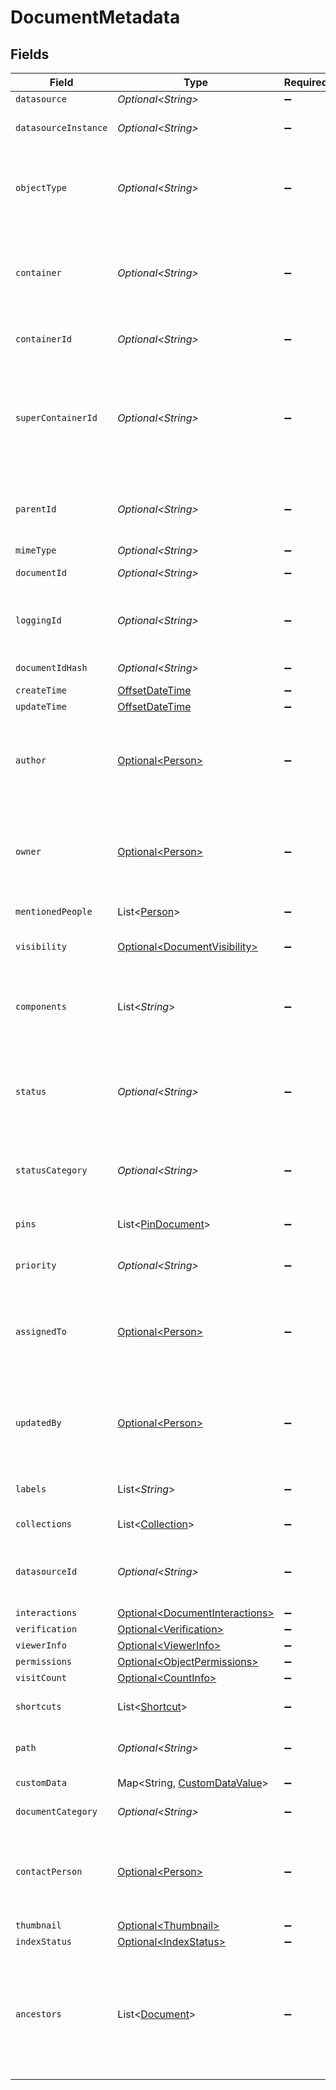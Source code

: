 # DocumentMetadata


## Fields

| Field                                                                                                                                                                                                                                                                | Type                                                                                                                                                                                                                                                                 | Required                                                                                                                                                                                                                                                             | Description                                                                                                                                                                                                                                                          | Example                                                                                                                                                                                                                                                              |
| -------------------------------------------------------------------------------------------------------------------------------------------------------------------------------------------------------------------------------------------------------------------- | -------------------------------------------------------------------------------------------------------------------------------------------------------------------------------------------------------------------------------------------------------------------- | -------------------------------------------------------------------------------------------------------------------------------------------------------------------------------------------------------------------------------------------------------------------- | -------------------------------------------------------------------------------------------------------------------------------------------------------------------------------------------------------------------------------------------------------------------- | -------------------------------------------------------------------------------------------------------------------------------------------------------------------------------------------------------------------------------------------------------------------- |
| `datasource`                                                                                                                                                                                                                                                         | *Optional\<String>*                                                                                                                                                                                                                                                  | :heavy_minus_sign:                                                                                                                                                                                                                                                   | N/A                                                                                                                                                                                                                                                                  |                                                                                                                                                                                                                                                                      |
| `datasourceInstance`                                                                                                                                                                                                                                                 | *Optional\<String>*                                                                                                                                                                                                                                                  | :heavy_minus_sign:                                                                                                                                                                                                                                                   | The datasource instance from which the document was extracted.                                                                                                                                                                                                       |                                                                                                                                                                                                                                                                      |
| `objectType`                                                                                                                                                                                                                                                         | *Optional\<String>*                                                                                                                                                                                                                                                  | :heavy_minus_sign:                                                                                                                                                                                                                                                   | The type of the result. Interpretation is specific to each datasource. (e.g. for Jira issues, this is the issue type such as Bug or Feature Request).                                                                                                                |                                                                                                                                                                                                                                                                      |
| `container`                                                                                                                                                                                                                                                          | *Optional\<String>*                                                                                                                                                                                                                                                  | :heavy_minus_sign:                                                                                                                                                                                                                                                   | The name of the container (higher level parent, not direct parent) of the result. Interpretation is specific to each datasource (e.g. Channels for Slack, Project for Jira). cf. parentId                                                                            |                                                                                                                                                                                                                                                                      |
| `containerId`                                                                                                                                                                                                                                                        | *Optional\<String>*                                                                                                                                                                                                                                                  | :heavy_minus_sign:                                                                                                                                                                                                                                                   | The Glean Document ID of the container. Uniquely identifies the container.                                                                                                                                                                                           |                                                                                                                                                                                                                                                                      |
| `superContainerId`                                                                                                                                                                                                                                                   | *Optional\<String>*                                                                                                                                                                                                                                                  | :heavy_minus_sign:                                                                                                                                                                                                                                                   | The Glean Document ID of the super container. Super container represents a broader abstraction that contains many containers. For example, whereas container might refer to a folder, super container would refer to a drive.                                        |                                                                                                                                                                                                                                                                      |
| `parentId`                                                                                                                                                                                                                                                           | *Optional\<String>*                                                                                                                                                                                                                                                  | :heavy_minus_sign:                                                                                                                                                                                                                                                   | The id of the direct parent of the result. Interpretation is specific to each datasource (e.g. parent issue for Jira). cf. container                                                                                                                                 |                                                                                                                                                                                                                                                                      |
| `mimeType`                                                                                                                                                                                                                                                           | *Optional\<String>*                                                                                                                                                                                                                                                  | :heavy_minus_sign:                                                                                                                                                                                                                                                   | N/A                                                                                                                                                                                                                                                                  |                                                                                                                                                                                                                                                                      |
| `documentId`                                                                                                                                                                                                                                                         | *Optional\<String>*                                                                                                                                                                                                                                                  | :heavy_minus_sign:                                                                                                                                                                                                                                                   | The index-wide unique identifier.                                                                                                                                                                                                                                    |                                                                                                                                                                                                                                                                      |
| `loggingId`                                                                                                                                                                                                                                                          | *Optional\<String>*                                                                                                                                                                                                                                                  | :heavy_minus_sign:                                                                                                                                                                                                                                                   | A unique identifier used to represent the document in any logging or feedback requests in place of documentId.                                                                                                                                                       |                                                                                                                                                                                                                                                                      |
| `documentIdHash`                                                                                                                                                                                                                                                     | *Optional\<String>*                                                                                                                                                                                                                                                  | :heavy_minus_sign:                                                                                                                                                                                                                                                   | Hash of the Glean Document ID.                                                                                                                                                                                                                                       |                                                                                                                                                                                                                                                                      |
| `createTime`                                                                                                                                                                                                                                                         | [OffsetDateTime](https://docs.oracle.com/javase/8/docs/api/java/time/OffsetDateTime.html)                                                                                                                                                                            | :heavy_minus_sign:                                                                                                                                                                                                                                                   | N/A                                                                                                                                                                                                                                                                  |                                                                                                                                                                                                                                                                      |
| `updateTime`                                                                                                                                                                                                                                                         | [OffsetDateTime](https://docs.oracle.com/javase/8/docs/api/java/time/OffsetDateTime.html)                                                                                                                                                                            | :heavy_minus_sign:                                                                                                                                                                                                                                                   | N/A                                                                                                                                                                                                                                                                  |                                                                                                                                                                                                                                                                      |
| `author`                                                                                                                                                                                                                                                             | [Optional\<Person>](../../models/components/Person.md)                                                                                                                                                                                                               | :heavy_minus_sign:                                                                                                                                                                                                                                                   | N/A                                                                                                                                                                                                                                                                  | {<br/>"name": "George Clooney",<br/>"obfuscatedId": "abc123"<br/>}                                                                                                                                                                                                   |
| `owner`                                                                                                                                                                                                                                                              | [Optional\<Person>](../../models/components/Person.md)                                                                                                                                                                                                               | :heavy_minus_sign:                                                                                                                                                                                                                                                   | N/A                                                                                                                                                                                                                                                                  | {<br/>"name": "George Clooney",<br/>"obfuscatedId": "abc123"<br/>}                                                                                                                                                                                                   |
| `mentionedPeople`                                                                                                                                                                                                                                                    | List\<[Person](../../models/components/Person.md)>                                                                                                                                                                                                                   | :heavy_minus_sign:                                                                                                                                                                                                                                                   | A list of people mentioned in the document.                                                                                                                                                                                                                          |                                                                                                                                                                                                                                                                      |
| `visibility`                                                                                                                                                                                                                                                         | [Optional\<DocumentVisibility>](../../models/components/DocumentVisibility.md)                                                                                                                                                                                       | :heavy_minus_sign:                                                                                                                                                                                                                                                   | The level of visibility of the document as understood by our system.                                                                                                                                                                                                 |                                                                                                                                                                                                                                                                      |
| `components`                                                                                                                                                                                                                                                         | List\<*String*>                                                                                                                                                                                                                                                      | :heavy_minus_sign:                                                                                                                                                                                                                                                   | A list of components this result is associated with. Interpretation is specific to each datasource. (e.g. for Jira issues, these are [components](https://confluence.atlassian.com/jirasoftwarecloud/organizing-work-with-components-764478279.html).)               |                                                                                                                                                                                                                                                                      |
| `status`                                                                                                                                                                                                                                                             | *Optional\<String>*                                                                                                                                                                                                                                                  | :heavy_minus_sign:                                                                                                                                                                                                                                                   | The status or disposition of the result. Interpretation is specific to each datasource. (e.g. for Jira issues, this is the issue status such as Done, In Progress or Will Not Fix).                                                                                  |                                                                                                                                                                                                                                                                      |
| `statusCategory`                                                                                                                                                                                                                                                     | *Optional\<String>*                                                                                                                                                                                                                                                  | :heavy_minus_sign:                                                                                                                                                                                                                                                   | The status category of the result. Meant to be more general than status. Interpretation is specific to each datasource.                                                                                                                                              |                                                                                                                                                                                                                                                                      |
| `pins`                                                                                                                                                                                                                                                               | List\<[PinDocument](../../models/components/PinDocument.md)>                                                                                                                                                                                                         | :heavy_minus_sign:                                                                                                                                                                                                                                                   | A list of stars associated with this result.  "Pin" is an older name.                                                                                                                                                                                                |                                                                                                                                                                                                                                                                      |
| `priority`                                                                                                                                                                                                                                                           | *Optional\<String>*                                                                                                                                                                                                                                                  | :heavy_minus_sign:                                                                                                                                                                                                                                                   | The document priority. Interpretation is datasource specific.                                                                                                                                                                                                        |                                                                                                                                                                                                                                                                      |
| `assignedTo`                                                                                                                                                                                                                                                         | [Optional\<Person>](../../models/components/Person.md)                                                                                                                                                                                                               | :heavy_minus_sign:                                                                                                                                                                                                                                                   | N/A                                                                                                                                                                                                                                                                  | {<br/>"name": "George Clooney",<br/>"obfuscatedId": "abc123"<br/>}                                                                                                                                                                                                   |
| `updatedBy`                                                                                                                                                                                                                                                          | [Optional\<Person>](../../models/components/Person.md)                                                                                                                                                                                                               | :heavy_minus_sign:                                                                                                                                                                                                                                                   | N/A                                                                                                                                                                                                                                                                  | {<br/>"name": "George Clooney",<br/>"obfuscatedId": "abc123"<br/>}                                                                                                                                                                                                   |
| `labels`                                                                                                                                                                                                                                                             | List\<*String*>                                                                                                                                                                                                                                                      | :heavy_minus_sign:                                                                                                                                                                                                                                                   | A list of tags for the document. Interpretation is datasource specific.                                                                                                                                                                                              |                                                                                                                                                                                                                                                                      |
| `collections`                                                                                                                                                                                                                                                        | List\<[Collection](../../models/components/Collection.md)>                                                                                                                                                                                                           | :heavy_minus_sign:                                                                                                                                                                                                                                                   | A list of collections that the document belongs to.                                                                                                                                                                                                                  |                                                                                                                                                                                                                                                                      |
| `datasourceId`                                                                                                                                                                                                                                                       | *Optional\<String>*                                                                                                                                                                                                                                                  | :heavy_minus_sign:                                                                                                                                                                                                                                                   | The user-visible datasource specific id (e.g. Salesforce case number for example, GitHub PR number).                                                                                                                                                                 |                                                                                                                                                                                                                                                                      |
| `interactions`                                                                                                                                                                                                                                                       | [Optional\<DocumentInteractions>](../../models/components/DocumentInteractions.md)                                                                                                                                                                                   | :heavy_minus_sign:                                                                                                                                                                                                                                                   | N/A                                                                                                                                                                                                                                                                  |                                                                                                                                                                                                                                                                      |
| `verification`                                                                                                                                                                                                                                                       | [Optional\<Verification>](../../models/components/Verification.md)                                                                                                                                                                                                   | :heavy_minus_sign:                                                                                                                                                                                                                                                   | N/A                                                                                                                                                                                                                                                                  |                                                                                                                                                                                                                                                                      |
| `viewerInfo`                                                                                                                                                                                                                                                         | [Optional\<ViewerInfo>](../../models/components/ViewerInfo.md)                                                                                                                                                                                                       | :heavy_minus_sign:                                                                                                                                                                                                                                                   | N/A                                                                                                                                                                                                                                                                  |                                                                                                                                                                                                                                                                      |
| `permissions`                                                                                                                                                                                                                                                        | [Optional\<ObjectPermissions>](../../models/components/ObjectPermissions.md)                                                                                                                                                                                         | :heavy_minus_sign:                                                                                                                                                                                                                                                   | N/A                                                                                                                                                                                                                                                                  |                                                                                                                                                                                                                                                                      |
| `visitCount`                                                                                                                                                                                                                                                         | [Optional\<CountInfo>](../../models/components/CountInfo.md)                                                                                                                                                                                                         | :heavy_minus_sign:                                                                                                                                                                                                                                                   | N/A                                                                                                                                                                                                                                                                  |                                                                                                                                                                                                                                                                      |
| `shortcuts`                                                                                                                                                                                                                                                          | List\<[Shortcut](../../models/components/Shortcut.md)>                                                                                                                                                                                                               | :heavy_minus_sign:                                                                                                                                                                                                                                                   | A list of shortcuts of which destination URL is for the document.                                                                                                                                                                                                    |                                                                                                                                                                                                                                                                      |
| `path`                                                                                                                                                                                                                                                               | *Optional\<String>*                                                                                                                                                                                                                                                  | :heavy_minus_sign:                                                                                                                                                                                                                                                   | For file datasources like onedrive/github etc this has the path to the file                                                                                                                                                                                          |                                                                                                                                                                                                                                                                      |
| `customData`                                                                                                                                                                                                                                                         | Map\<String, [CustomDataValue](../../models/components/CustomDataValue.md)>                                                                                                                                                                                          | :heavy_minus_sign:                                                                                                                                                                                                                                                   | Custom fields specific to individual datasources                                                                                                                                                                                                                     |                                                                                                                                                                                                                                                                      |
| `documentCategory`                                                                                                                                                                                                                                                   | *Optional\<String>*                                                                                                                                                                                                                                                  | :heavy_minus_sign:                                                                                                                                                                                                                                                   | The document's document_category(.proto).                                                                                                                                                                                                                            |                                                                                                                                                                                                                                                                      |
| `contactPerson`                                                                                                                                                                                                                                                      | [Optional\<Person>](../../models/components/Person.md)                                                                                                                                                                                                               | :heavy_minus_sign:                                                                                                                                                                                                                                                   | N/A                                                                                                                                                                                                                                                                  | {<br/>"name": "George Clooney",<br/>"obfuscatedId": "abc123"<br/>}                                                                                                                                                                                                   |
| `thumbnail`                                                                                                                                                                                                                                                          | [Optional\<Thumbnail>](../../models/components/Thumbnail.md)                                                                                                                                                                                                         | :heavy_minus_sign:                                                                                                                                                                                                                                                   | N/A                                                                                                                                                                                                                                                                  |                                                                                                                                                                                                                                                                      |
| `indexStatus`                                                                                                                                                                                                                                                        | [Optional\<IndexStatus>](../../models/components/IndexStatus.md)                                                                                                                                                                                                     | :heavy_minus_sign:                                                                                                                                                                                                                                                   | N/A                                                                                                                                                                                                                                                                  |                                                                                                                                                                                                                                                                      |
| `ancestors`                                                                                                                                                                                                                                                          | List\<[Document](../../models/components/Document.md)>                                                                                                                                                                                                               | :heavy_minus_sign:                                                                                                                                                                                                                                                   | A list of documents that are ancestors of this document in the hierarchy of the document's datasource, for example parent folders or containers. Ancestors can be of different types and some may not be indexed. Higher level ancestors appear earlier in the list. |                                                                                                                                                                                                                                                                      |